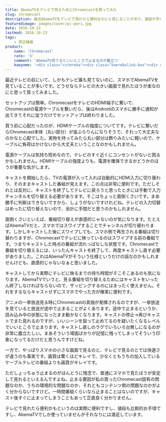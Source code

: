 ```yaml
---
title: AbemaTVをテレビで見るためにChromecastを買ってみた
slug: chromecast
description: 最近AbemaTVをテレビで見れたら便利なのにと感じることがあり、値段が手頃なのでChromecastを買ってみました。大画面で番組が見れるのは便利で、画質も思った以上に良かったです。ただし一挙放送を見ているとよく止まることが気になります。
featuredimage: images/cover/pc-peri.jpg
date: 2016-10-23
lastmod: 2016-10-23
tags: 
    - 周辺機器
product:
    name: 'Chromecast'
    rate: '3'
    comment: 'AbemaTV見てるといいところで止まるのが腹立つ'
    kaeyome: '<div class="cstmreba"><div class="kaerebalink-box"><div class="kaerebalink-image"><a href="https://hb.afl.rakuten.co.jp/hgc/0cca1243.89e6eb08.0cca1244.bd141a7911b85a2b.54f625b8.11b85a2c.594e2eba/?pc=http%3A%2F%2Fitem.rakuten.co.jp%2Fbook%2F13610554%2F&m=http%3A%2F%2Fm.rakuten.co.jp%2Fbook%2Fi%2F17810393%2F" target="_blank" rel="nofollow" ><img src="https://thumbnail.image.rakuten.co.jp/@0_mall/book/cabinet/7508/0811571017508.jpg?_ex=128x128" style="border: none;" /></a></div><div class="kaerebalink-info"><div class="kaerebalink-name"><a href="https://hb.afl.rakuten.co.jp/hgc/0cca1243.89e6eb08.0cca1244.bd141a7911b85a2b.54f625b8.11b85a2c.594e2eba/?pc=http%3A%2F%2Fitem.rakuten.co.jp%2Fbook%2F13610554%2F&m=http%3A%2F%2Fm.rakuten.co.jp%2Fbook%2Fi%2F17810393%2F" target="_blank" rel="nofollow" >Chromecast ブラック</a><div class="kaerebalink-powered-date">posted with <a href="https://kaereba.com" rel="nofollow" target="_blank">カエレバ</a></div></div><div class="kaerebalink-detail"></div><div class="kaerebalink-link1"><div class="shoplinkrakuten"><a href="https://hb.afl.rakuten.co.jp/hgc/0e95387f.f2aef20d.0e953880.25e412bd/?pc=http%3A%2F%2Fsearch.rakuten.co.jp%2Fsearch%2Fmall%2FChromecast%2F-%2Ff.1-p.1-s.1-sf.0-st.A-v.2%3Fx%3D0%26scid%3Daf_ich_link_urltxt%26m%3Dhttp%3A%2F%2Fm.rakuten.co.jp%2F" target="_blank" rel="nofollow" >楽天市場</a></div><div class="shoplinkyahoo"><a href="https://ck.jp.ap.valuecommerce.com/servlet/referral?sid=3085416&pid=882193779&vc_url=http%3A%2F%2Fsearch.shopping.yahoo.co.jp%2Fsearch%3Fp%3DChromecast" target="_blank" rel="nofollow" >Yahooショッピング<img src="https://ad.jp.ap.valuecommerce.com/servlet/gifbanner?sid=3085416&pid=882193779" height="1" width="1" border="0"></a></div></div></div><div class="booklink-footer"></div></div></div>'
---
```


最近テレビの前にいて、しかもテレビ誰も見てないのに、スマホでAbemaTVを見ていることが多いです。どうせならテレビの大きい画面で見れたほうが楽なのにと思って買ってみました。

セットアップは簡単。ChromecastをテレビのHDMI端子に繋いで、Chromecastの電源ケーブルを繋いだら、後はAndroidのスマホに勝手に通知が出てきてそれに従うだけでセットアップは終わりました。

買う前に心配だったのが、HDMIケーブルの強度についてです。テレビに繋いだらChromecast本体（丸い部分）が宙ぶらりんになりそうで、それって大丈夫なのかなと心配でした。実物を持ってみたら丸い部分は飾りみたいに軽いので、ケーブルに負荷はかけないから大丈夫ということなのかもしれません。

電源ケーブルは気持ち短めなので、テレビのすぐ近くにコンセントがないと困るかもしれません。HDMIケーブルの強度よりも、電源を確保できるかどうかのほうが重要な気がします。

キャストを開始したら、TVの電源が入って入れば自動的にHDMI入力に切り替わり、そのままキャストした番組が見えます。この点は非常に便利です。ただしそれとは反対に、キャストを終了してテレビに戻ろうと思ったときには手動で入力チャンネルを切り替える必要があります。そこはちょっと面倒くさいです。まあ勝手に判断はできないですから、しょうがないですけれどね。テレビの入力切替はめったに切り替えないので、余計に手間だと思うのかもしれません。

面倒くさいといえば、番組切り替えが直感的じゃないのが気になります。たとえばAbemaTVだと、スマホではスワイプすることでチャンネルが切り替わります。しかしキャストした後にスワイプしても、スマホ側で再生される番組は切り替わりますが、Chromecastでテレビに映っているのはスワイプする前の番組です。つまりキャストした時点の番組が流れっぱなしな状態です。Chromecastで番組を切り替えるには、いったんキャストを終了して、再度キャストし直す必要がありました。これはAbemaTVがそういう仕様というだけの話なのかもしれませんけども、直感的じゃないなぁと思いました。

キャストしてから実際にテレビに映るまでの待ち時間がそこそこあるのも気になります。AbemaTVでいうと、見る番組を切り替えるためにはキャストをいったん終了しなければならないので、ザッピングするのにはまったく使えません。それをするならキャストせずにスマホでやった方が確実に便利です。

アニメの一挙放送見る時にChromecastの真価が発揮されるのですが、一挙放送を見ていると放送が途中で止まることがよくあります。途中で止まるというか、読み込み中の状態になったまま動かなくなります。キャストの停止→再びキャストでまた見れるのですが、いいシーンを狙って止めてるのを疑いたくなるレベルでいいところで止まります。キャストし直しのラグでいろいろ台無しになるのが非常に腹立たしい。まあそういう場面ばかりが記憶に残ってしまってそういう印象になってるだけだと思うんですけどね。

一方で、やっぱりスマホの小さな画面で見るのと、テレビで見るのとでは快適さが違うのも事実です。画質は驚くほどキレイで、少なくともうちの加入しているケーブルテレビの番組よりも画質がキレイです。

ただしょっちゅう止まるのがほんとうに残念で、普通にスマホで見たほうが安定して見れるといえるんですよね。止まる要因が私の買ったChromecast固有の問題なのか、うちの環境的な問題なのか、それともコンテンツ側の問題なのかがよく分からないですけど。一時間番組くらいなら止まることはないのですが、キャスト後すぐに止まってしまうこともあって正直良く分かりません。

テレビで見れたら便利かもというのは実際に便利ですし、値段も比較的お手頃ですし、AbemaTVでしか使っていませんがそれなりには満足しています。

